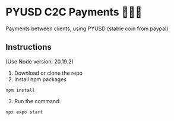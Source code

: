 # PYUSD C2C Payments 💸💸💸

Payments between clients, using PYUSD (stable coin from paypal)

## Instructions

(Use Node version: 20.19.2)

1. Download or clone the repo
2. Install npm packages

`npm install`

3. Run the command:

`npx expo start`
